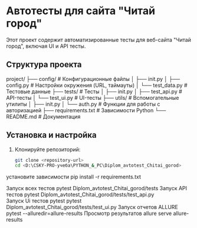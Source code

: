 # Автотесты для сайта "Читай город"

Этот проект содержит автоматизированные тесты для веб-сайта "Читай город", включая UI и API тесты.

## Структура проекта
project/
├── config/ # Конфигурационные файлы
│ ├── init.py
│ ├── config.py # Настройки окружения (URL, таймауты)
│ └── test_data.py # Тестовые данные
├── tests/ # Тесты
│ ├── init.py
│ ├── test_api.py # API-тесты
│ └── test_ui.py # UI-тесты
├── utils/ # Вспомогательные утилиты
│ ├── init.py
│ └── auth.py # Функции для работы с авторизацией
├── requirements.txt # Зависимости Python
└── README.md # Документация

## Установка и настройка

1. Клонируйте репозиторий:
   ```bash
   git clone <repository-url>
   cd <D:\CSKY-PRO-учеба\PYTHON_&_PC\Diplom_avtotest_Chitai_gorod>
   
установите зависимости pip install -r requirements.txt

Запуск всех тестов pytest Diplom_avtotest_Chitai_gorod/tests
Запуск API тестов pytest Diplom_avtotest_Chitai_gorod/tests/test_api.py   
Запуск Ui тестов pytest pytest Diplom_avtotest_Chitai_gorod/tests/test_ui.py
Запуск отчетов ALLURE  pytest --alluredir=allure-results
Просмотр результатов allure serve allure-results
